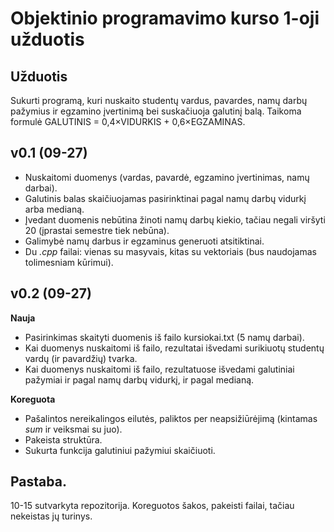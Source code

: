 # Objektinio programavimo kurso 1-oji užduotis

## Užduotis

Sukurti programą, kuri nuskaito studentų vardus, pavardes, namų darbų pažymius ir egzamino įvertinimą bei suskačiuoja galutinį balą. Taikoma formulė GALUTINIS = 0,4×VIDURKIS + 0,6×EGZAMINAS. 

## v0.1 (09-27)

- Nuskaitomi duomenys (vardas, pavardė, egzamino įvertinimas, namų darbai).
- Galutinis balas skaičiuojamas pasirinktinai pagal namų darbų vidurkį arba medianą.
- Įvedant duomenis nebūtina žinoti namų darbų kiekio, tačiau negali viršyti 20 (įprastai semestre tiek nebūna).
- Galimybė namų darbus ir egzaminus generuoti atsitiktinai.
- Du *.cpp* failai: vienas su masyvais, kitas su vektoriais (bus naudojamas tolimesniam kūrimui).

## v0.2 (09-27)

**Nauja**
- Pasirinkimas skaityti duomenis iš failo kursiokai.txt (5 namų darbai).
- Kai duomenys nuskaitomi iš failo, rezultatai išvedami surikiuotų studentų vardų (ir pavardžių) tvarka.
- Kai duomenys nuskaitomi iš failo, rezultatuose išvedami galutiniai pažymiai ir pagal namų darbų vidurkį, ir pagal medianą.

**Koreguota**
- Pašalintos nereikalingos eilutės, paliktos per neapsižiūrėjimą (kintamas *sum* ir veiksmai su juo).
- Pakeista struktūra.
- Sukurta funkcija galutiniui pažymiui skaičiuoti.

## Pastaba.
10-15 sutvarkyta repozitorija. Koreguotos šakos, pakeisti failai, tačiau nekeistas jų turinys.
